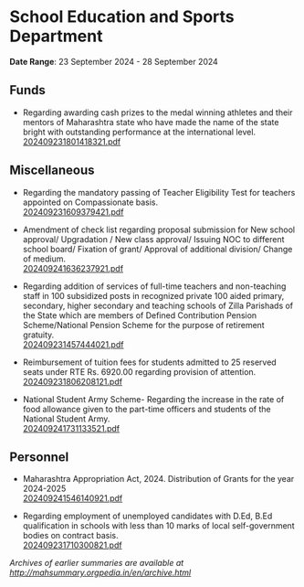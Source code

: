 # School Education and Sports Department

**Date Range**: 23 September 2024 - 28 September 2024


## Funds
- Regarding awarding cash prizes to the medal winning athletes and their mentors of Maharashtra state who have made the name of the state bright with outstanding performance at the international level.\
  [202409231801418321.pdf](https://gr.maharashtra.gov.in/Site/Upload/Government%20Resolutions/English/202409231801418321.pdf)

## Miscellaneous
- Regarding the mandatory passing of Teacher Eligibility Test for teachers appointed on Compassionate basis.\
  [202409231609379421.pdf](https://gr.maharashtra.gov.in/Site/Upload/Government%20Resolutions/English/202409231609379421.pdf)

- Amendment of check list regarding proposal submission for New school approval/ Upgradation / New class approval/ Issuing NOC to different school board/ Fixation of grant/ Approval of additional division/ Change of medium.\
  [202409241636237921.pdf](https://gr.maharashtra.gov.in/Site/Upload/Government%20Resolutions/English/202409241636237921.pdf)

- Regarding addition of services of full-time teachers and non-teaching staff in 100 subsidized posts in recognized private 100 aided primary, secondary, higher secondary and teaching schools of Zilla Parishads of the State which are members of Defined Contribution Pension Scheme/National Pension Scheme for the purpose of retirement gratuity.\
  [202409231457444021.pdf](https://gr.maharashtra.gov.in/Site/Upload/Government%20Resolutions/English/202409231457444021.pdf)

- Reimbursement of tuition fees for students admitted to 25 reserved seats under RTE Rs. 6920.00 regarding provision of attention.\
  [202409231806208121.pdf](https://gr.maharashtra.gov.in/Site/Upload/Government%20Resolutions/English/202409231806208121.pdf)

- National Student Army Scheme- Regarding the increase in the rate of food allowance given to the part-time officers and students of the National Student Army.\
  [202409241731133521.pdf](https://gr.maharashtra.gov.in/Site/Upload/Government%20Resolutions/English/202409241731133521.pdf)

## Personnel
- Maharashtra Appropriation Act, 2024. Distribution of Grants for the year 2024-2025\
  [202409241546140921.pdf](https://gr.maharashtra.gov.in/Site/Upload/Government%20Resolutions/English/202409241546140921.pdf)

- Regarding employment of unemployed candidates with D.Ed, B.Ed qualification in schools with less than 10 marks of local self-government bodies on contract basis.\
  [202409231710300821.pdf](https://gr.maharashtra.gov.in/Site/Upload/Government%20Resolutions/English/202409231710300821.pdf)


*Archives of earlier summaries are available at http://mahsummary.orgpedia.in/en/archive.html*